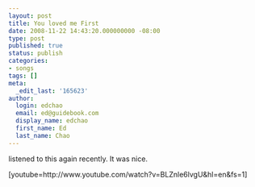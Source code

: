 ```yaml
---
layout: post
title: You loved me First
date: 2008-11-22 14:43:20.000000000 -08:00
type: post
published: true
status: publish
categories:
- songs
tags: []
meta:
  _edit_last: '165623'
author:
  login: edchao
  email: ed@guidebook.com
  display_name: edchao
  first_name: Ed
  last_name: Chao
---
```

<p>listened to this again recently.  It was nice.</p>
<p>[youtube=http://www.youtube.com/watch?v=BLZnle6lvgU&hl=en&fs=1]</p>
